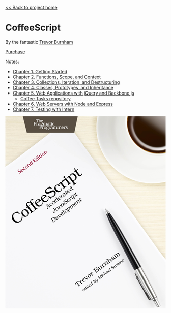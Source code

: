 [&lt;&lt; Back to project home](../README.md)

# CoffeeScript

By the fantastic [Trevor Burnham](http://trevorburnham.com/)

[Purchase](https://pragprog.com/book/tbcoffee2/coffeescript)

Notes:

- [Chapter 1. Getting Started](ch01-getting-started.md)
- [Chapter 2. Functions, Scope, and Context](ch02-functions-scope-and-context.md)
- [Chapter 3. Collections, Iteration, and Destructuring](ch03-collections-iteration-and-destructuring.md)
- [Chapter 4. Classes, Prototypes, and Inheritance](ch04-classes-prototypes-and-inheritance.md)
- [Chapter 5. Web Applications with jQuery and Backbone.js](ch05-web-applications-with-jquery-and-backbone.js.md)
  - [Coffee Tasks repository](https://github.com/trueheart78/cs-coffee-tasks)
- [Chapter 6. Web Servers with Node and Express](ch06-web-servers-with-node-and-express.md)
- [Chapter 7. Testing with Intern](ch07-testing-with-intern.md)

![book cover](cover.jpg)
